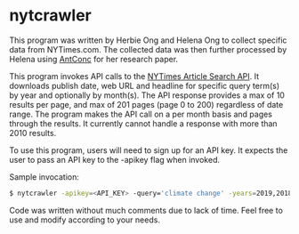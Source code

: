 # nytcrawler

This program was written by Herbie Ong and Helena Ong to collect specific data
from NYTimes.com. The collected data was then further processed by Helena
using [AntConc](https://www.laurenceanthony.net/software/antconc/) for her
research paper.

This program invokes API calls to the [NYTimes Article Search API](https://developer.nytimes.com/docs/articlesearch-product/1/overview).
It downloads publish date, web URL and headline for specific query term(s) by
year and optionally by month(s). The API response provides a max of 10 results
per page, and max of 201 pages (page 0 to 200) regardless of date range. The
program makes the API call on a per month basis and pages through the results.
It currently cannot handle a response with more than 2010 results.

To use this program, users will need to sign up for an API key. It expects the
user to pass an API key to the -apikey flag when invoked.

Sample invocation:

```sh
$ nytcrawler -apikey=<API_KEY> -query='climate change' -years=2019,2018 output.csv
```

Code was written without much comments due to lack of time. Feel free to use
and modify according to your needs.
